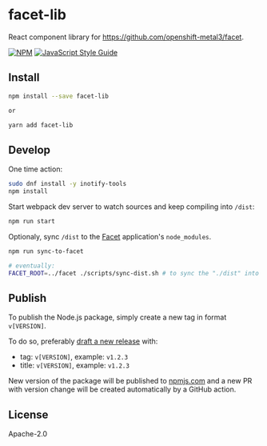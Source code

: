 # facet-lib

React component library for https://github.com/openshift-metal3/facet.

>

[![NPM](https://img.shields.io/npm/v/facet-lib.svg)](https://www.npmjs.com/package/facet-lib)
[![JavaScript Style Guide](https://img.shields.io/badge/code_style-standard-brightgreen.svg)](https://standardjs.com)

## Install

```bash
npm install --save facet-lib

or

yarn add facet-lib
```

## Develop

One time action:

```bash
sudo dnf install -y inotify-tools
npm install
```

Start webpack dev server to watch sources and keep compiling into `/dist`:

```bash
npm run start
```

Optionaly, sync `/dist` to the [Facet](https://github.com/openshift-metal3/facet) application's
`node_modules`.

```bash
npm run sync-to-facet

# eventually:
FACET_ROOT=../facet ./scripts/sync-dist.sh # to sync the "./dist" into facet's node_modules
```

## Publish

To publish the Node.js package, simply create a new tag in format `v[VERSION]`.

To do so, preferably [draft a new release](https://github.com/mareklibra/facet-lib/releases/new)
with:

- tag: `v[VERSION]`, example: `v1.2.3`
- title: `v[VERSION]`, example: `v1.2.3`

New version of the package will be published to [npmjs.com](https://www.npmjs.com/package/facet-lib)
and a new PR with version change will be created automatically by a GitHub action.

## License

Apache-2.0
